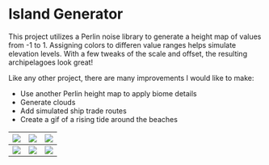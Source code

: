 # Island Generator

This project utilizes a Perlin noise library to generate a height map of values from -1 to 1. Assigning colors to differen value ranges helps simulate elevation levels. With a few tweaks of the scale and offset, the resulting archipelagoes look great!

Like any other project, there are many improvements I would like to make:

  * Use another Perlin height map to apply biome details
  * Generate clouds
  * Add simulated ship trade routes
  * Create a gif of a rising tide around the beaches
  
| ![](https://github.com/erdavids/Island-Generator/blob/master/Examples/Island-1908-w-1500-h-1500.png)  |  ![](https://github.com/erdavids/Island-Generator/blob/master/Examples/Island-20256-w-1500-h-1500.png) | ![](https://github.com/erdavids/Island-Generator/blob/master/Examples/Island-38458-w-1500-h-1500.png)  |
|:-:|:-:|:-:|
| ![](https://github.com/erdavids/Island-Generator/blob/master/Examples/Island-55893-w-1500-h-1500.png)  | ![](https://github.com/erdavids/Island-Generator/blob/master/Examples/Island-84-w-1500-h-1500.png)  | ![](https://github.com/erdavids/Island-Generator/blob/master/Examples/Island-9525-w-1500-h-1500.png)  |

